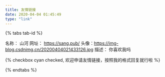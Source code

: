 ```yaml
---
title: 友情链接
date: 2020-04-04 01:45:49
type: "link"
---
```



<script src="https://cdn.jsdelivr.net/npm/jquery@latest/dist/jquery.min.js"></script>
<script src="https://cdn.jsdelivr.net/gh/haikesikejiqiang/picred@master/2020/06/15/11.js"></script>



{% tabs tab-id %}

<!-- tab 我的资料 -->

名称： 山河
网址： https://sang.pub/
头像：https://img-blog.csdnimg.cn/20200404021433126.jpg
描述： 你喜欢我吗

<!-- endtab -->

<!-- tab 友链申请 -->

{% checkbox cyan checked, 欢迎申请友情链接，按照我的格式回复就行啦 %}

<!-- endtab -->

{% endtabs %}



